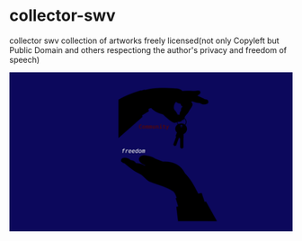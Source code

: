 # collector-swv
collector swv collection of artworks freely licensed(not only Copyleft but Public Domain and others respectiong the author's privacy and freedom of speech)

![Community and Individual](themes-on-community-and-hackers/communityandfreedom.png)